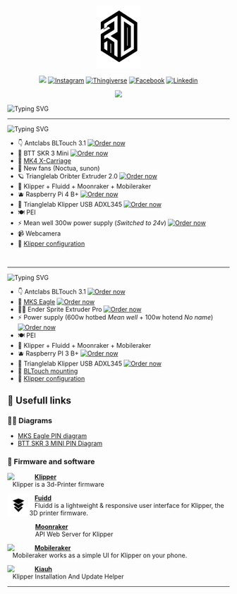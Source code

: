 <p align="center">
  <img width="100" src="/megas/.fluidd-theme/logo.png">
</p>
<p align="center">
<a href="https://twitter.com/dutchakdev2">
    <img src="https://img.shields.io/twitter/follow/dutchakdev2?label=&style=for-the-badge&logo=X&color=black"></a>
<a href="https://www.instagram.com/dutchakdev">
<img alt="Instagram" src="https://img.shields.io/badge/-badge?style=for-the-badge&logo=instagram&logoColor=white&color=black"></a>
<a href="https://www.thingiverse.com/dutchakdev/designs">
<img alt="Thingiverse" src="https://img.shields.io/badge/Thingiverse-badge?style=for-the-badge&logo=thingiverse&logoColor=white&color=black"></a>
<a href="https://fb.com/dutchakdev2">
    <img alt="Facebook" src="https://img.shields.io/badge/-badge?style=for-the-badge&logo=facebook&logoColor=white&color=black"></a>
<a href="https://ua.linkedin.com/in/dutchakdev">
    <img alt="Linkedin" src="https://img.shields.io/badge/-badge?style=for-the-badge&logo=linkedin&logoColor=white&color=black"></a>
</p>
<p align="center">
    <a href="https://savelife.in.ua/en/">
        <img src="https://img.shields.io/badge/Support-Ukraine-FFD500?style=flat&labelColor=005BBB" />
    </a>
</p>

<p align="left">
<img src="https://readme-typing-svg.demolab.com?font=Roboto&repeat=true&weight=500&pause=1000&color=d92632&random=false&width=230&lines=🖨️ My+Anycubic+printers:" alt="Typing SVG" />
</p>

----

<p align="left">
<img src="https://readme-typing-svg.demolab.com?font=Roboto&repeat=true&weight=500&pause=1000&color=d92632&random=false&width=230&lines=🦄 Anycubic Mega S" alt="Typing SVG" />
</p>

- 👇 Antclabs BLTouch 3.1 [![Order now](https://img.shields.io/badge/Order_-black?style=flat-square&logo=shopee&logoColor=white&labelColor=black&color=black)](https://s.click.aliexpress.com/e/_Eue1Vsv)
- 🌳 BTT SKR 3 Mini [![Order now](https://img.shields.io/badge/Order_-black?style=flat-square&logo=shopee&logoColor=white&labelColor=black&color=black)](https://s.click.aliexpress.com/e/_mt2Vl5m)
- 👊 [MK4 X-Carriage](https://www.thingiverse.com/thing:3537449)
- 🪭 New fans (Noctua, sunon)
- 🪐 Trianglelab Oribter Extruder 2.0 [![Order now](https://img.shields.io/badge/Order_-black?style=flat-square&logo=shopee&logoColor=white&labelColor=black&color=black)](https://s.click.aliexpress.com/e/_mL8KvIY)
- 🍹 Klipper + Fluidd + Moonraker + Mobileraker
- 🫐 Raspberry Pi 4 B+ [![Order now](https://img.shields.io/badge/Order_-black?style=flat-square&logo=shopee&logoColor=white&labelColor=black&color=black)](https://s.click.aliexpress.com/e/_oDFs5ww)
- 🫨 Trianglelab Klipper USB ADXL345 [![Order now](https://img.shields.io/badge/Order_-black?style=flat-square&logo=shopee&logoColor=white&labelColor=black&color=black)](https://s.click.aliexpress.com/e/_okBExoO)
- 🍽️ PEI
- ⚡️ Mean well 300w power supply (*Switched to 24v*) [![Order now](https://img.shields.io/badge/Order_-black?style=flat-square&logo=shopee&logoColor=white&labelColor=black&color=black)](https://s.click.aliexpress.com/e/_mN3d8nI)
- 📹 Webcamera
- 💾 [Klipper configuration](/megas/)

<br/> 

----
<p align="left">
<img src="https://readme-typing-svg.demolab.com?font=Roboto&repeat=true&weight=500&pause=1000&color=d92632&random=false&width=230&lines=🔥+Anycubic+Chiron+Ender" alt="Typing SVG" />
</p>

- 👇 Antclabs BLTouch 3.1 [![Order now](https://img.shields.io/badge/Order_-black?style=flat-square&logo=shopee&logoColor=white&labelColor=black&color=black)](https://s.click.aliexpress.com/e/_Eue1Vsv)
- 🦅 [MKS Eagle](https://github.com/makerbase-mks/MKS-EAGLE) [![Order now](https://img.shields.io/badge/Order_-black?style=flat-square&logo=shopee&logoColor=white&labelColor=black&color=black)](https://s.click.aliexpress.com/e/_omuAQv4)
- 🧝‍♀️ Ender Sprite Extruder Pro [![Order now](https://img.shields.io/badge/Order_-black?style=flat-square&logo=shopee&logoColor=white&labelColor=black&color=black)](https://s.click.aliexpress.com/e/_oFpNpxG)
- ⚡️ Power supply (600w hotbed *Mean well* + 100w hotend *No name*) [![Order now](https://img.shields.io/badge/Order_-black?style=flat-square&logo=shopee&logoColor=white&labelColor=black&color=black)](https://s.click.aliexpress.com/e/_ontdkk6)
- 🍽️ PEI
- 🍹 Klipper + Fluidd + Moonraker + Mobileraker
- 🫐 Raspberry PI 3 B+ [![Order now](https://img.shields.io/badge/Order_-black?style=flat-square&logo=shopee&logoColor=white&labelColor=black&color=black)](https://s.click.aliexpress.com/e/_oDFs5ww)
- 🫨 Trianglelab Klipper USB ADXL345 [![Order now](https://img.shields.io/badge/Order_-black?style=flat-square&logo=shopee&logoColor=white&labelColor=black&color=black)](https://s.click.aliexpress.com/e/_okBExoO)
- 🥷 [BLTouch mounting](https://www.thingiverse.com/thing:6337353)
- 💾 [Klipper configuration](/chiron/)


## 🙏 Usefull links
### 👨‍🔬 Diagrams
- [MKS Eagle PIN diagram](https://github.com/makerbase-mks/MKS-EAGLE/blob/0838a68b5ba4e463721a914e19f344667ca50438/hardware/MKS%20Eagle%20V1.0_001/MKS%20Eagle%20V1.0_001%20PIN.pdf)
- [BTT SKR 3 MINI PIN Diagram](https://github.com/bigtreetech/BIGTREETECH-SKR-mini-E3/blob/master/hardware/BTT%20SKR%20MINI%20E3%20V3.0/Hardware/BTT%20E3%20SKR%20MINI%20V3.0_PIN.pdf)

### 💾 Firmware and software
[<img width="50" align="left" src="https://avatars.githubusercontent.com/u/90982958?s=50&v=4" />](https://www.klipper3d.org/)

&nbsp;&nbsp;&nbsp;[**Klipper**](https://www.klipper3d.org/) \
&nbsp;&nbsp;&nbsp;Klipper is a 3d-Printer firmware
<br/>

[<img width="50" align="left" src="https://raw.githubusercontent.com/fluidd-core/fluidd/develop/public/logo_fluidd.svg" />](https://docs.fluidd.xyz/)

&nbsp;&nbsp;&nbsp;[**Fuidd**](https://docs.fluidd.xyz/) \
&nbsp;&nbsp;&nbsp;Fluidd is a lightweight & responsive user interface for Klipper, the 3D printer firmware.
<br/>


&nbsp;&nbsp;&nbsp;&nbsp;&nbsp;&nbsp;&nbsp;&nbsp;&nbsp;&nbsp;&nbsp;&nbsp;&nbsp;&nbsp;&nbsp;&nbsp;[**Moonraker**](https://github.com/Arksine/moonraker) \
&nbsp;&nbsp;&nbsp;&nbsp;&nbsp;&nbsp;&nbsp;&nbsp;&nbsp;&nbsp;&nbsp;&nbsp;&nbsp;&nbsp;&nbsp;&nbsp;API Web Server for Klipper
<br/>

[<img width="50" align="left" src="https://mobileraker.com/img/mr_logo.png"/>](https://mobileraker.com/)

&nbsp;&nbsp;&nbsp;[**Mobileraker**](https://mobileraker.com/) \
&nbsp;&nbsp;&nbsp;Mobileraker works as a simple UI for Klipper on your phone.
<br/>

[<img width="50" align="left" src="https://raw.githubusercontent.com/dw-0/kiauh/master/resources/screenshots/kiauh.png" />](https://github.com/dw-0/kiauh)
&nbsp;&nbsp;&nbsp;[**Kiauh**](https://github.com/dw-0/kiauh) \
&nbsp;&nbsp;&nbsp;Klipper Installation And Update Helper
<br/>

</p>

----
